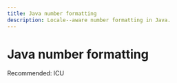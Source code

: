 ```yaml
---
title: Java number formatting
description: Locale--aware number formatting in Java.
---
```


# Java number formatting

Recommended: ICU